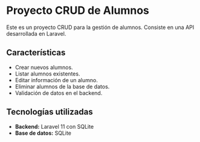 # Proyecto CRUD de Alumnos

Este es un proyecto CRUD para la gestión de alumnos. Consiste en una API desarrollada en Laravel.

## Características

-   Crear nuevos alumnos.
-   Listar alumnos existentes.
-   Editar información de un alumno.
-   Eliminar alumnos de la base de datos.
-   Validación de datos en el backend.

## Tecnologías utilizadas

-   **Backend:** Laravel 11 con SQLite
-   **Base de datos:** SQLite
